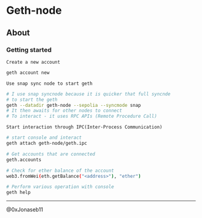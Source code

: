 # Geth-node

## About

### Getting started

`Create a new account`

```sh
geth account new
```

`Use snap sync node to start geth`

```sh
# I use snap syncnode because it is quicker that full syncnde
# to start the geth
geth --datadir geth-node --sepolia --syncmode snap
# It then awaits for other nodes to connect
# To interact - it uses RPC APIs (Remote Procedure Call)
```

`Start interaction through IPC(Inter-Process Communication)`

```sh
# start console and interact
geth attach geth-node/geth.ipc

# Get accounts that are connected
geth.accounts

# Check for ether balance of the account
web3.fromWei(eth.getBalance("<address>"), "ether")

# Perform various operation with console
geth help
```



-------------------------

@0xJonaseb11
